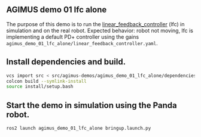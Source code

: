 AGIMUS demo 01 lfc alone
--------------------------------

The purpose of this demo is to run the [linear_feedback_controller](https://github.com/loco-3d/linear-feedback-controller) (lfc) in simulation and on the real robot. 
Expected behavior: robot not moving, lfc is implementing a default PD+ controller using the gains `agimus_demo_01_lfc_alone/linear_feedback_controller.yaml`.

## Install dependencies and build.

```bash
vcs import src < src/agimus-demos/agimus_demo_01_lfc_alone/dependencies.repos
colcon build --symlink-install
source install/setup.bash
```

## Start the demo in simulation using the Panda robot.
```bash
ros2 launch agimus_demo_01_lfc_alone bringup.launch.py
```
